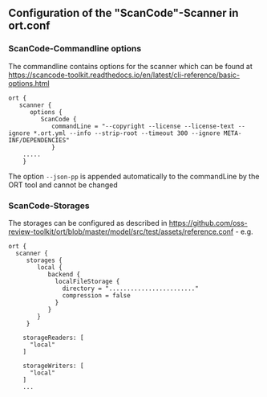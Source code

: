 ## Configuration of the "ScanCode"-Scanner in ort.conf

### ScanCode-Commandline options
The commandline contains options for the scanner which can be found at https://scancode-toolkit.readthedocs.io/en/latest/cli-reference/basic-options.html
```
ort {
   scanner {
      options {
         ScanCode {
            commandLine = "--copyright --license --license-text --ignore *.ort.yml --info --strip-root --timeout 300 --ignore META-INF/DEPENDENCIES"
            }
    .....
    }
```
The option `--json-pp` is appended automatically to the commandLine by the ORT tool and cannot be changed

### ScanCode-Storages
The storages can be configured as described in https://github.com/oss-review-toolkit/ort/blob/master/model/src/test/assets/reference.conf - e.g.
```
ort {
  scanner {
     storages {
        local {
           backend {
             localFileStorage {
               directory = "........................"
               compression = false
             }
           }
        }
     }
	  
    storageReaders: [
      "local"
    ]

    storageWriters: [
      "local"
    ]
    ...
```
